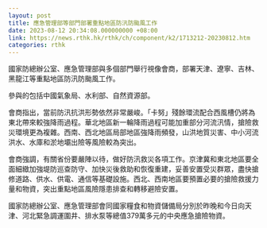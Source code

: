 ```yaml
---
layout: post
title: 應急管理部等部門部署重點地區防汛防颱風工作
date: 2023-08-12 20:34:08.000000000 +08:00
link: https://news.rthk.hk/rthk/ch/component/k2/1713212-20230812.htm
categories: rthk
---
```


國家防總辦公室、應急管理部與多個部門舉行視像會商，部署天津、遼寧、吉林、黑龍江等重點地區防汛防颱風工作。

參與的包括中國氣象局、水利部、自然資源部。

會商指出，當前防汛抗洪形勢依然非常嚴峻。「卡努」殘餘環流配合西風槽仍將為東北帶來較強降雨過程。華北地區新一輪降雨過程可能加重部分河流汛情，搶險救災環境更為複雜。西南、西北地區局部地區強降雨頻發，山洪地質災害、中小河流洪水、水庫和淤地壩出險等風險較為突出。

會商強調，有關省份要嚴陣以待，做好防汛救災各項工作。京津冀和東北地區要全面細緻加強堤防巡查防守、加快災後救助和恢復重建，妥善安置受災群眾，盡快搶修道路、供水、供電、通信等基礎設施。西北、西南地區要預置必要的搶險救援力量和物資，突出重點地區風險隱患排查和轉移避險安置。

國家防總辦公室、應急管理部會同國家糧食和物資儲備局分別於昨晚和今日向天津、河北緊急調運圍井、排水泵等總值379萬多元的中央應急搶險物資。
